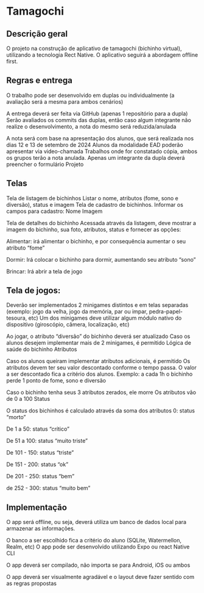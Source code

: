 # Tamagochi
## Descrição geral
O projeto na construção de aplicativo de tamagochi (bichinho virtual),
utilizando a tecnologia Rect Native. O aplicativo seguirá a abordagem offline
first.
## Regras e entrega
O trabalho pode ser desenvolvido em duplas ou individualmente (a
avaliação será a mesma para ambos cenários)

A entrega deverá ser feita via GitHub (apenas 1 repositório para a
dupla)
Serão avaliados os commits das duplas, então caso algum
integrante não realize o desenvolvimento, a nota do mesmo será
reduzida/anulada

A nota será com base na apresentação dos alunos, que será realizada
nos dias 12 e 13 de setembro de 2024
Alunos da modalidade EAD poderão apresentar via video-chamada
Trabalhos onde for constatado cópia, ambos os grupos terão a nota
anulada.
Apenas um integrante da dupla deverá preencher o formulário
Projeto

## Telas
Tela de listagem de bichinhos
Listar o nome, atributos (fome, sono e diversão), status e imagem
Tela de cadastro de bichinhos. Informar os campos para cadastro:
Nome
Imagem

Tela de detalhes do bichinho
Acessada através da listagem, deve mostrar a imagem do bichinho,
sua foto, atributos, status e fornecer as opções:

Alimentar: irá alimentar o bichinho, e por consequência
aumentar o seu atributo “fome”

Dormir: Irá colocar o bichinho para dormir, aumentando seu
atributo “sono”

Brincar: Irá abrir a tela de jogo

## Tela de jogos:

Deverão ser implementados 2 minigames distintos e em telas
separadas (exemplo: jogo da velha, jogo da memória, par ou impar,
pedra-papel-tesoura, etc)
Um dos minigames deve utilizar algum módulo nativo do
dispositivo (giroscópio, câmera, localização, etc)

Ao jogar, o atributo “diversão” do bichinho deverá ser atualizado
Caso os alunos desejem implementar mais de 2 minigames, é
permitido
Lógica de saúde do bichinho
Atributos

Caso os alunos queiram implementar atributos adicionais, é
permitido
Os atributos devem ter seu valor descontado conforme o tempo
passa. O valor a ser descontado fica a critério dos alunos.
Exemplo: a cada 1h o bichinho perde 1 ponto de fome, sono e
diversão

Caso o bichinho tenha seus 3 atributos zerados, ele morre
Os atributos vão de 0 a 100
Status

O status dos bichinhos é calculado através da soma dos atributos
0: status “morto”

De 1 a 50: status “crítico”

De 51 a 100: status “muito triste”

De 101 - 150: status “triste”

De 151 - 200: status “ok”

De 201 - 250: status “bem”

de 252 - 300: status “muito bem”

## Implementação
O app será offline, ou seja, deverá utiliza um banco de dados local para
armazenar as informações. 

O banco a ser escolhido fica a critério do aluno (SQLite, Watermellon, Realm, etc)
O app pode ser desenvolvido utilizando Expo ou react Native CLI

O app deverá ser compilado, não importa se para Android, iOS ou
ambos

O app deverá ser visualmente agradável e o layout deve fazer sentido
com as regras propostas
